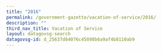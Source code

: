 ```yaml
---
title: "2016"
permalink: /government-gazette/vacation-of-service/2016/
description: ""
third_nav_title: Vacation of Service
layout: datagovsg-search
datagovsg-id: d_25637d84076c45898b6a9af4b8110ab9
---
```

